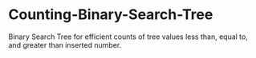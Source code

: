 # Counting-Binary-Search-Tree
Binary Search Tree for efficient counts of tree values less than, equal to, and greater than inserted number.
